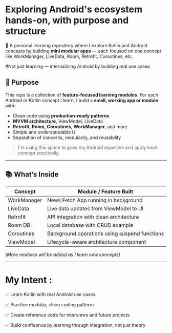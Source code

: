 # Exploring Android's ecosystem hands-on, with purpose and structure

📘 A personal learning repository where I explore Kotlin and Android concepts by building **mini modular apps** — each focused on one concept like WorkManager, LiveData, Room, Retrofit, Coroutines, etc.

#Not just learning — internalizing Android by building real use cases

## 🚀 Purpose

This repo is a collection of **feature-focused learning modules**. For each Android or Kotlin concept I learn, I build a **small, working app or module** with:

- Clean code using **production-ready patterns**
- **MVVM architecture**, ViewModel, LiveData
- **Retrofit**, **Room**, **Coroutines**, **WorkManager**, and more
- Simple and understandable UI
- Separation of concerns, modularity, and reusability

> I'm using this space to grow my Android expertise and apply each concept practically.

---

## 📚 What’s Inside

| Concept        | Module / Feature Built                        |
|----------------|-----------------------------------------------|
| WorkManager    | News Fetch App running in background          |
| LiveData       | Live data updates from ViewModel to UI        |
| Retrofit       | API integration with clean architecture       |
| Room DB        | Local database with CRUD example              |
| Coroutines     | Background operations using suspend functions |
| ViewModel      | Lifecycle-aware architecture component        |

_(More modules will be added as I learn new concepts)_

---

# My Intent : 
✅ Learn Kotlin with real Android use cases

✅ Practice modular, clean coding patterns

✅ Create reference code for interviews and future projects

✅ Build confidence by learning through integration, not just theory
